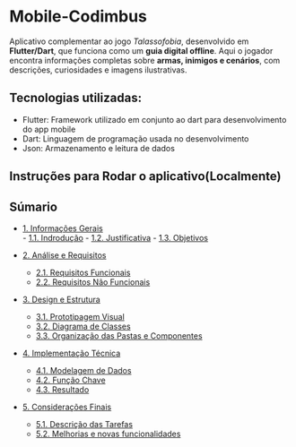 # Mobile-Codimbus
Aplicativo complementar ao jogo *Talassofobia*, desenvolvido em **Flutter/Dart**, que funciona como um **guia digital offline**. Aqui o jogador encontra informações completas sobre **armas, inimigos e cenários**, com descrições, curiosidades e imagens ilustrativas.

## Tecnologias utilizadas:
- Flutter: Framework utilizado em conjunto ao dart para desenvolvimento do app mobile
- Dart: Linguagem de programação usada no desenvolvimento
- Json: Armazenamento e leitura de dados

## Instruções para Rodar o aplicativo(Localmente)

## Súmario
 -   [1. Informações Gerais](https://github.com/DRyuw/GDD-TCC-Codimbus/wiki/1.-Informa%C3%A7%C3%B5es-Gerais)</br>
    -   [1.1. Indrodução](https://github.com/DRyuw/GDD-TCC-Codimbus/wiki/1.-Informa%C3%A7%C3%B5es-Gerais#11-t%C3%ADtulo-do-jogo)
    -   [1.2. Justificativa](https://github.com/DRyuw/GDD-TCC-Codimbus/wiki/1.-Informa%C3%A7%C3%B5es-Gerais#12-plataforma)
    -   [1.3. Objetivos](https://github.com/DRyuw/GDD-TCC-Codimbus/wiki/1.-Informa%C3%A7%C3%B5es-Gerais#13-g%C3%AAnero)
   
-   [2. Análise e Requisitos](https://github.com/DRyuw/GDD-TCC-Codimbus/wiki/2.-Mec%C3%A2nicas-de-Jogo)</br>
    -   [2.1. Requisitos Funcionais](https://github.com/DRyuw/GDD-TCC-Codimbus/wiki/2.-Mec%C3%A2nicas-de-Jogo#21-regras-b%C3%A1sicas)
    -   [2.2. Requisitos Não Funcionais](https://github.com/DRyuw/GDD-TCC-Codimbus/wiki/2.-Mec%C3%A2nicas-de-Jogo#22-controles)
  
-   [3. Design e Estrutura](https://github.com/DRyuw/GDD-TCC-Codimbus/wiki/3.-Narrativa)</br>
	  -   [3.1. Prototipagem Visual](https://github.com/DRyuw/GDD-TCC-Codimbus/wiki/3.-Narrativa#31-hist%C3%B3ria-principal)
    -   [3.2. Diagrama de Classes](https://github.com/DRyuw/GDD-TCC-Codimbus/wiki/3.-Narrativa#32-personagens)
    -   [3.3. Organização das Pastas e Componentes](https://github.com/DRyuw/GDD-TCC-Codimbus/wiki/3.-Narrativa#33-cen%C3%A1rios)
  
-   [4. Implementação Técnica](https://github.com/DRyuw/GDD-TCC-Codimbus/wiki/4.-Design-de-N%C3%ADveis)</br>    
    -   [4.1. Modelagem de Dados](https://github.com/DRyuw/GDD-TCC-Codimbus/wiki/4.-Design-de-N%C3%ADveis#41-estrutura-dos-n%C3%ADveis)
    -   [4.2. Função Chave](https://github.com/DRyuw/GDD-TCC-Codimbus/wiki/4.-Design-de-N%C3%ADveis#42-mapas-e-layouts)
    -   [4.3. Resultado](https://github.com/DRyuw/GDD-TCC-Codimbus/wiki/4.-Design-de-N%C3%ADveis#43-desafios-e-puzzles)
   
-   [5. Considerações Finais](https://github.com/DRyuw/GDD-TCC-Codimbus/wiki/5.-Arte-e-Estilo-Visual)</br>
    -   [5.1. Descrição das Tarefas](https://github.com/DRyuw/GDD-TCC-Codimbus/wiki/5.-Arte-e-Estilo-Visual#51-estilo-art%C3%ADstico)
    -   [5.2. Melhorias e novas funcionalidades](https://github.com/DRyuw/GDD-TCC-Codimbus/wiki/5.-Arte-e-Estilo-Visual#52-personagens-e-anima%C3%A7%C3%B5es)
    
